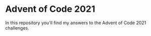 # Advent of Code 2021

In this repository you'll find my answers to the Advent of Code 2021 challenges.
